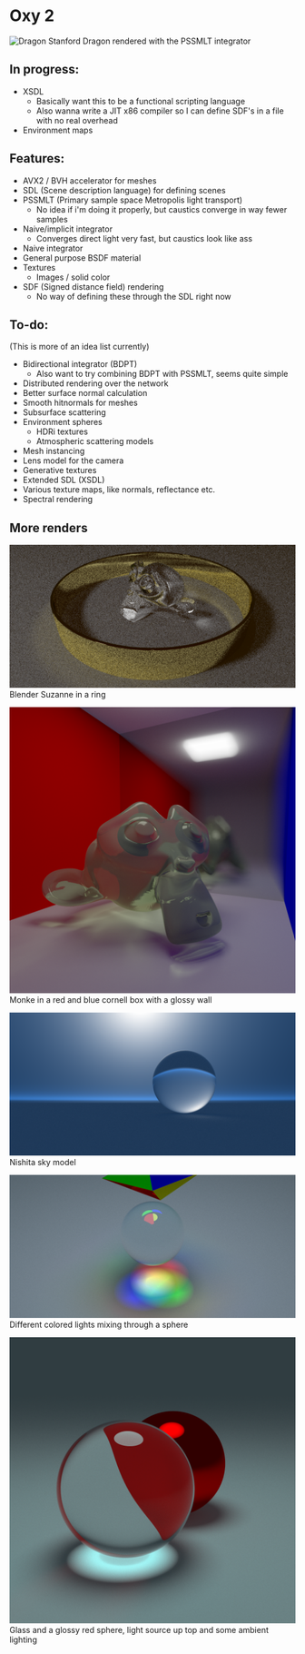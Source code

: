 # Oxy 2

![Dragon](images/pssmlt_4k.png)
Stanford Dragon rendered with the PSSMLT integrator

## In progress:
* XSDL
  * Basically want this to be a functional scripting language
  * Also wanna write a JIT x86 compiler so I can define SDF's in a file with no real overhead
* Environment maps

## Features:

* AVX2 / BVH accelerator for meshes
* SDL (Scene description language) for defining scenes
* PSSMLT (Primary sample space Metropolis light transport)
  * No idea if i'm doing it properly, but caustics converge in way fewer samples
* Naive/implicit integrator
  * Converges direct light very fast, but caustics look like ass
* Naive integrator
* General purpose BSDF material
* Textures
  * Images / solid color
* SDF (Signed distance field) rendering
  * No way of defining these through the SDL right now

## To-do:

(This is more of an idea list currently)

* Bidirectional integrator (BDPT)
  * Also want to try combining BDPT with PSSMLT, seems quite simple
* Distributed rendering over the network
* Better surface normal calculation
* Smooth hitnormals for meshes
* Subsurface scattering
* Environment spheres
  * HDRi textures
  * Atmospheric scattering models
* Mesh instancing
* Lens model for the camera
* Generative textures
* Extended SDL (XSDL)
* Various texture maps, like normals, reflectance etc.
* Spectral rendering

## More renders

![Monke](images/ring_caustic2.png)
Blender Suzanne in a ring

![Monke2](images/monke.png)
Monke in a red and blue cornell box with a glossy wall

![Monke](images/envmap1.png)
Nishita sky model

![Caustic](images/caustic.png)
Different colored lights mixing through a sphere

![Glass](images/glass2.png)
Glass and a glossy red sphere, light source up top and some ambient lighting
